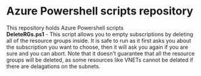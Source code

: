 # Azure Powershell scripts repository
This repository holds Azure Powershell scripts<br>
<strong>DeleteRGs.ps1</strong> - This script allows you to empty subscriptions by deleting all of the resource groups inside. It is safe to run as it first asks you about the subscription you want to choose, then it will ask you again if you are sure and you can abort. Note that it doesn't guarantee that all the resource groups will be deleted, as some resources like VNETs cannot be delated if there are delagations on the subnets.
